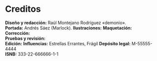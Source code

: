 
Creditos
========

**Diseño y redacción:** Raúl Montejano Rodríguez «demonio».  
**Portada:** Andrés Sáez (Marlock). 
**Ilustraciones:**
**Maquetación:**  
**Corrección:**  
**Pruebas y revisión:**   
**Edición:**
**Influencias:** Estrellas Errantes, Frágil
**Depósito legal:** M-55555-4444  
**ISNB:** 333-22-666666-1-1

<span data-content="center-xy" data-h1="off" data-index="off"></span>